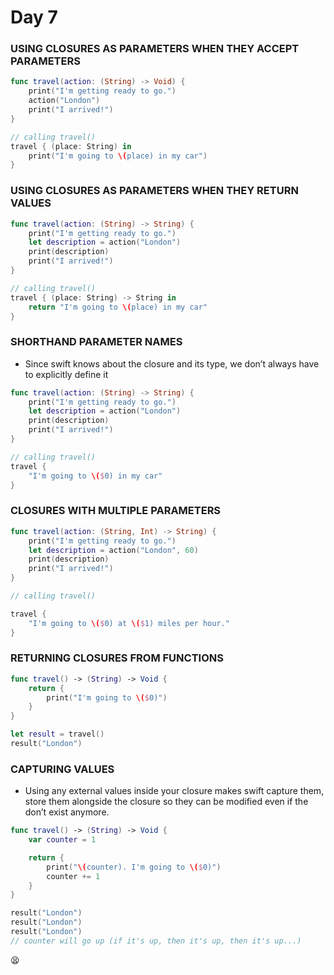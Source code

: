 # Day 7

### USING CLOSURES AS PARAMETERS WHEN THEY ACCEPT PARAMETERS
```swift 
func travel(action: (String) -> Void) {
    print("I'm getting ready to go.")
    action("London")
    print("I arrived!")
}

// calling travel()
travel { (place: String) in
    print("I'm going to \(place) in my car")
}
```
### USING CLOSURES AS PARAMETERS WHEN THEY RETURN VALUES
```swift
func travel(action: (String) -> String) {
    print("I'm getting ready to go.")
    let description = action("London")
    print(description)
    print("I arrived!")
}

// calling travel()
travel { (place: String) -> String in
    return "I'm going to \(place) in my car"
}
```
### SHORTHAND PARAMETER NAMES
- Since swift knows about the closure and its type, we don’t always have to explicitly define it 

```swift
func travel(action: (String) -> String) {
    print("I'm getting ready to go.")
    let description = action("London")
    print(description)
    print("I arrived!")
}

// calling travel()
travel {
    "I'm going to \($0) in my car"
}
```
### CLOSURES WITH MULTIPLE PARAMETERS
```swift
func travel(action: (String, Int) -> String) {
    print("I'm getting ready to go.")
    let description = action("London", 60)
    print(description)
    print("I arrived!")
}

// calling travel()

travel {
    "I'm going to \($0) at \($1) miles per hour."
}
```
### RETURNING CLOSURES FROM FUNCTIONS
```swift
func travel() -> (String) -> Void {
    return {
        print("I'm going to \($0)")
    }
}

let result = travel()
result("London")
```
### CAPTURING VALUES
- Using any external values inside your closure makes swift capture them, store them alongside the closure so they can be modified even if the don’t exist anymore.

```swift
func travel() -> (String) -> Void {
    var counter = 1

    return {
        print("\(counter). I'm going to \($0)")
        counter += 1
    }
}

result("London")
result("London")
result("London")
// counter will go up (if it's up, then it's up, then it's up...)
```

:tired_face:
